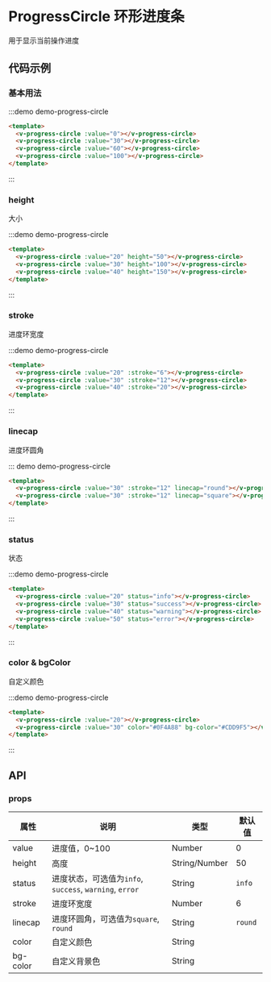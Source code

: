 # ProgressCircle 环形进度条

用于显示当前操作进度

## 代码示例

### 基本用法

:::demo demo-progress-circle
```html
<template>
  <v-progress-circle :value="0"></v-progress-circle>
  <v-progress-circle :value="30"></v-progress-circle>
  <v-progress-circle :value="60"></v-progress-circle>
  <v-progress-circle :value="100"></v-progress-circle>
</template>
```
:::

### height

大小

:::demo demo-progress-circle
```html
<template>
  <v-progress-circle :value="20" height="50"></v-progress-circle>
  <v-progress-circle :value="30" height="100"></v-progress-circle>
  <v-progress-circle :value="40" height="150"></v-progress-circle>
</template>
```
:::

### stroke

进度环宽度

:::demo demo-progress-circle
```html
<template>
  <v-progress-circle :value="20" :stroke="6"></v-progress-circle>
  <v-progress-circle :value="30" :stroke="12"></v-progress-circle>
  <v-progress-circle :value="40" :stroke="20"></v-progress-circle>
</template>
```
:::

### linecap

进度环圆角

::: demo demo-progress-circle
```html
<template>
  <v-progress-circle :value="30" :stroke="12" linecap="round"></v-progress-circle>
  <v-progress-circle :value="30" :stroke="12" linecap="square"></v-progress-circle>
</template>
```
:::

### status

状态

:::demo demo-progress-circle
```html
<template>
  <v-progress-circle :value="20" status="info"></v-progress-circle>
  <v-progress-circle :value="30" status="success"></v-progress-circle>
  <v-progress-circle :value="40" status="warning"></v-progress-circle>
  <v-progress-circle :value="50" status="error"></v-progress-circle>
</template>
```
:::

### color & bgColor

自定义颜色

:::demo demo-progress-circle
```html
<template>
  <v-progress-circle :value="20"></v-progress-circle>
  <v-progress-circle :value="30" color="#0F4A88" bg-color="#CDD9F5"></v-progress-circle>
</template>
```
:::


## API

### props

| 属性     | 说明                                                              | 类型    | 默认值  |
| -------- | ----------------------------------------------------------------- | ------- | ------- |
| value     | 进度值，0~100 | Number  | 0       |
| height     | 高度                                   | String/Number  | 50    |
| status     | 进度状态，可选值为`info`, `success`, `warning`, `error`   | String  | `info`   |
| stroke | 进度环宽度                                                | Number | 6 |
| linecap | 进度环圆角，可选值为`square`, `round`   | String | `round` |
| color | 自定义颜色                                                | String |  |
| bg-color | 自定义背景色                                                | String |  |

